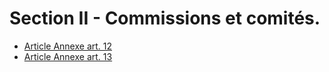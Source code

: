 # Section II - Commissions et comités.

- [Article Annexe art. 12](article-annexe-art-12.md)
- [Article Annexe art. 13](article-annexe-art-13.md)
